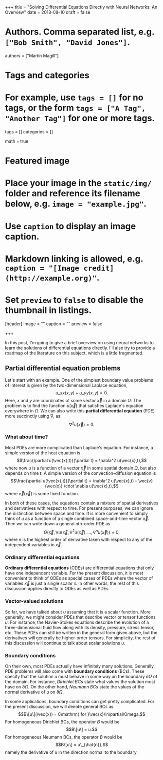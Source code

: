 +++
title = "Solving Differential Equations Directly with Neural Networks: An Overview"
date = 2018-08-10
draft = false

# Authors. Comma separated list, e.g. `["Bob Smith", "David Jones"]`.
authors = ["Martin Magill"]

# Tags and categories
# For example, use `tags = []` for no tags, or the form `tags = ["A Tag", "Another Tag"]` for one or more tags.
tags = []
categories = []

math = true

# Featured image
# Place your image in the `static/img/` folder and reference its filename below, e.g. `image = "example.jpg"`.
# Use `caption` to display an image caption.
#   Markdown linking is allowed, e.g. `caption = "[Image credit](http://example.org)"`.
# Set `preview` to `false` to disable the thumbnail in listings.
[header]
image = ""
caption = ""
preview = false

+++


In this post, I'm going to give a brief overview on using neural networks to learn the solutions of differential equations directly.
I'll also try to provide a roadmap of the literature on this subject, which is a little fragmented.


## Partial differential equation problems

Let's start with an example.
One of the simplest boundary value problems of interest is given by the two-dimensional Laplace equation,
$$u\_{xx}(x,y) + u\_{yy}(x,y) = 0.$$
Here, $x$ and $y$ are coordinates of some vector $\vec{x}$ in a domain $\Omega$.
The problem is to find the function $u(\vec{x})$ that satisfies Laplace's equation everywhere in $\Omega$.
We can also write this **partial differential equation** (PDE) more succinctly using $\nabla$, as
$$\nabla^2 u(\vec{x}) = 0.$$


### What about time?

Most PDEs are more complicated than Laplace's equation.
For instance, a simple version of the heat equation is
$$\frac{\partial u(\vec{x},t)}{\partial t} = \nabla^2 u(\vec{x},t),$$
where now $u$ is a function of a vector $\vec{x}$ in some spatial domain $\Omega$, but also depends on time $t$.
A simple version of the convection-diffusion equation is
$$\frac{\partial u(\vec{x},t)}{\partial t} = \nabla^2 u(\vec{x},t) - \vec{v}(\vec{x}) \cdot \nabla u(\vec{x},t),$$
where $\vec{v}(\vec{x})$ is some fixed function.

In both of these cases, the equations contain a mixture of spatial derivatives and derivatives with respect to time.
For present purposes, we can ignore the distinction between space and time.
It is more convenient to simply think of $u$ as a function of a single combined space-and-time vector $\vec{x}$.
Then we can write down a general $n$th-order PDE as
$$G(\vec{x},\nabla u(\vec{x},\nabla^2 u(\vec{x}),\ldots,\nabla^n u(\vec{x})) = 0,$$
where $n$ is the highest order of derivative taken with respect to any of the independent variables in $\vec{x}$.


### Ordinary differential equations

**Ordinary differential equations** (ODEs) are differential equations that only have one independent variable.
For the present discussion, it is most convenient to think of ODEs as special cases of PDEs where the vector of variables $\vec{x}$ is just a single scalar $x$.
In other words, the rest of this discussion applies directly to ODEs as well as PDEs.


### Vector-valued solutions

So far, we have talked about $u$ assuming that it is a scalar function.
More generally, we might consider PDEs that describe vector or tensor functions $u$.
For instance, the Navier-Stokes equations describe the evolution of a three-dimensional fluid flow along with its density, pressure, stress tensor, etc.
These PDEs can still be written in the general form given above, but the derivatives will generally be higher-order tensors.
For simplicity, the rest of this discussion will continue to talk about scalar solutions $u$.


### Boundary conditions

On their own, most PDEs actually have infinitely many solutions.
Generally, PDE problems will also come with **boundary conditions** (BCs).
These specify that the solution $u$ must behave in some way on the boundary $\partial \Omega$ of the domain.
For instance, *Dirichlet BCs* state what values the solution must have on $\partial \Omega$.
On the other hand, *Neumann BCs* state the values of the normal derivative of $u$ on $\partial \Omega$.

In some applications, boundary conditions can get pretty complicated.
For the present discussion, we will denote general BCs as
$$B\[u\](\vec{x}) = 0\mathrm{ for }\vec{x}\in\partial\Omega.$$
For homogeneous Dirichlet BCs, the operator $B$ would be
$$B\[u\] = u.$$
For homogeneous Neumann BCs, the operator $B$ would be
$$B\[u\] = u\_{\hat{n}},$$
namely the derivative of $u$ in the direction normal to the boundary.



